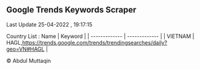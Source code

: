 

## Google Trends Keywords Scraper 
 
Last Update 25-04-2022 , 19:17:15

Country List :
 Name  | Keyword |
| ------------- | ------------- |
| VIETNAM | HAGL,https://trends.google.com/trends/trendingsearches/daily?geo=VN#HAGL |



© Abdul Muttaqin 
